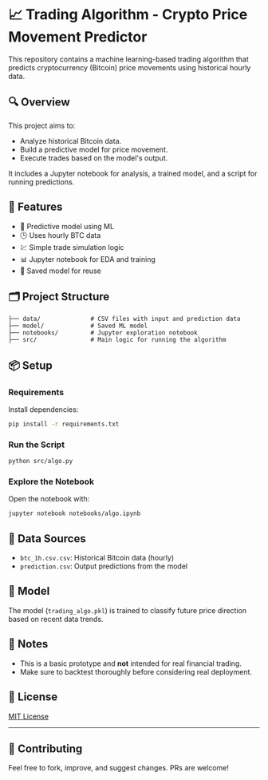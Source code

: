 # 📈 Trading Algorithm - Crypto Price Movement Predictor

This repository contains a machine learning-based trading algorithm that predicts cryptocurrency (Bitcoin) price movements using historical hourly data.

## 🔍 Overview

This project aims to:
- Analyze historical Bitcoin data.
- Build a predictive model for price movement.
- Execute trades based on the model's output.

It includes a Jupyter notebook for analysis, a trained model, and a script for running predictions.

## 🚀 Features

- 🔮 Predictive model using ML
- 🕒 Uses hourly BTC data
- 💹 Simple trade simulation logic
- 📊 Jupyter notebook for EDA and training
- 🧠 Saved model for reuse

## 🗂️ Project Structure

```
├── data/              # CSV files with input and prediction data
├── model/             # Saved ML model
├── notebooks/         # Jupyter exploration notebook
├── src/               # Main logic for running the algorithm
```

## 📦 Setup

### Requirements

Install dependencies:

```bash
pip install -r requirements.txt
```

### Run the Script

```bash
python src/algo.py
```

### Explore the Notebook

Open the notebook with:

```bash
jupyter notebook notebooks/algo.ipynb
```

## 📁 Data Sources

- `btc_1h.csv.csv`: Historical Bitcoin data (hourly)
- `prediction.csv`: Output predictions from the model

## 🤖 Model

The model (`trading_algo.pkl`) is trained to classify future price direction based on recent data trends.

## 📌 Notes

- This is a basic prototype and **not** intended for real financial trading.
- Make sure to backtest thoroughly before considering real deployment.

## 📜 License

[MIT License](LICENSE)

---

## 🤝 Contributing

Feel free to fork, improve, and suggest changes. PRs are welcome!
